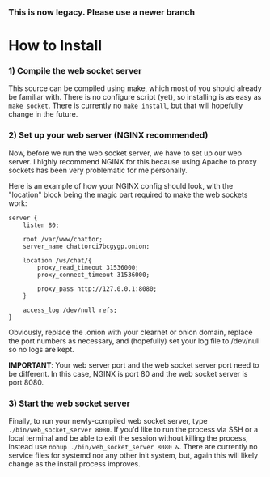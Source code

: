 ### This is now legacy. Please use a newer branch

# How to Install


### 1) Compile the web socket server

This source can be compiled using make, which most of you should already be familiar with. There is no configure script (yet), so installing is as easy as `make socket`. There is currently no `make install`, but that will hopefully change in the future.



### 2) Set up your web server (NGINX recommended)

Now, before we run the web socket server, we have to set up our web server. I highly recommend NGINX for this because using Apache to proxy sockets has been very problematic for me personally.

Here is an example of how your NGINX config should look, with the "location" block being the magic part required to make the web sockets work:

	server {
		listen 80;

		root /var/www/chattor;
		server_name chattorci7bcgygp.onion;

		location /ws/chat/{
			proxy_read_timeout 31536000;
			proxy_connect_timeout 31536000;

			proxy_pass http://127.0.0.1:8080;
		}

		access_log /dev/null refs;
	}

Obviously, replace the .onion with your clearnet or onion domain, replace the port numbers as necessary, and (hopefully) set your log file to /dev/null so no logs are kept.

**IMPORTANT**: Your web server port and the web socket server port need to be different. In this case, NGINX is port 80 and the web socket server is port 8080.



### 3) Start the web socket server

Finally, to run your newly-compiled web socket server, type `./bin/web_socket_server 8080`. If you'd like to run the process via SSH or a local terminal and be able to exit the session without killing the process, instead use `nohup ./bin/web_socket_server 8080 &`. There are currently no service files for systemd nor any other init system, but, again this will likely change as the install process improves.
